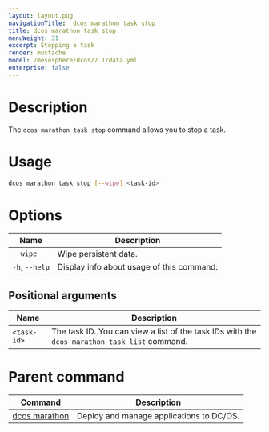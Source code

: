 ```yaml
---
layout: layout.pug
navigationTitle:  dcos marathon task stop
title: dcos marathon task stop
menuWeight: 31
excerpt: Stopping a task
render: mustache
model: /mesosphere/dcos/2.1/data.yml
enterprise: false
---
```



# Description
The `dcos marathon task stop` command allows you to stop a task.

# Usage

```bash
dcos marathon task stop [--wipe] <task-id>
```

# Options

| Name |  Description |
|---------|-------------|
| `--wipe`   |  Wipe persistent data. |
| `-h`, `--help` | Display info about usage of this command. |


## Positional arguments

| Name |  Description |
|---------|-------------|
| `<task-id>`   |    The task ID. You can view a list of the task IDs with the `dcos marathon task list` command. |

# Parent command

| Command | Description |
|---------|-------------|
| [dcos marathon](/mesosphere/dcos/2.1/cli/command-reference/dcos-marathon/) | Deploy and manage applications to DC/OS. |

